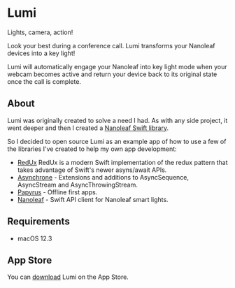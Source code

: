 # Lumi

Lights, camera, action!

Look your best during a conference call. Lumi transforms your Nanoleaf devices into a key light! 

Lumi will automatically engage your Nanoleaf into key light mode when your webcam becomes active and return your device 
back to its original state once the call is complete.

## About

Lumi was originally created to solve a need I had. As with any side project, it went deeper and then I created
a [Nanoleaf Swift library](https://github.com/reddavis/Nanoleaf).

So I decided to open source Lumi as an example app of how to use a few of the libraries I've created to help my own app development:

- [RedUx](https://github.com/reddavis/RedUx) RedUx is a modern Swift implementation of the redux pattern that takes advantage of Swift's newer asyns/await APIs.
- [Asynchrone](https://github.com/reddavis/Asynchrone) - Extensions and additions to AsyncSequence, AsyncStream and AsyncThrowingStream.
- [Papyrus](https://github.com/reddavis/Papyrus) - Offline first apps.
- [Nanoleaf](https://github.com/reddavis/Nanoleaf) - Swift API client for Nanoleaf smart lights.

## Requirements

- macOS 12.3

## App Store

You can [download](https://apps.apple.com/gb/app/lumi-key-light-for-nanoleaf/id1622021370?mt=12) Lumi on the App Store.
